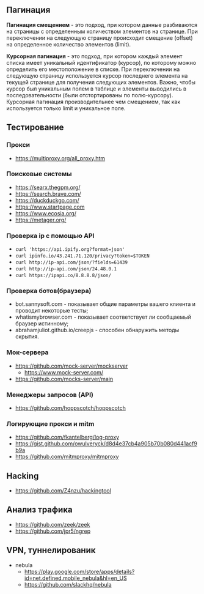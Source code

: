
## Пагинация

**Пагинация смещением** - это подход, при котором данные разбиваются на страницы с определенным количеством элементов на странице. При переключении на следующую страницу происходит смещение (offset) на определенное количество элементов (limit).

**Курсорная пагинация** - это подход, при котором каждый элемент списка имеет уникальный идентификатор (курсор), по которому можно определить его местоположение в списке. При переключении на следующую страницу используется курсор последнего элемента на текущей странице для получения следующих элементов. Важно, чтобы курсор был уникальным полем в таблице и элементы выводились в последовательности (были отстортированы по полю-курсору). Курсорная пагинация производительнее чем смещением, так как используется только limit и уникальное поле.

## Тестирование

### Прокси

- https://multiproxy.org/all_proxy.htm

### Поисковые системы

- https://searx.thegpm.org/
- https://search.brave.com/
- https://duckduckgo.com/
- https://www.startpage.com
- https://www.ecosia.org/
- https://metager.org/

### Проверка ip с помощью API

- `curl 'https://api.ipify.org?format=json'`
- `curl ipinfo.io/43.241.71.120/privacy?token=$TOKEN`
- `curl http://ip-api.com/json/?fields=61439`
- `curl http://ip-api.com/json/24.48.0.1`
- `curl https://ipapi.co/8.8.8.8/json/`

### Проверка ботов(браузера)

- bot.sannysoft.com - показывает общие параметры вашего клиента и проводит некоторые тесты;
- whatismybrowser.com - показывает соответствует ли сообщаемый браузер истинному;
- abrahamjuliot.github.io/creepjs - способен обнаружить методы скрытия.

### Мок-сервера

- https://github.com/mock-server/mockserver
  - https://www.mock-server.com/
- https://github.com/mocks-server/main

### Менеджеры запросов (API)

- https://github.com/hoppscotch/hoppscotch

### Логирующие прокси и mitm

- https://github.com/fkantelberg/log-proxy
- https://gist.github.com/owulveryck/d8d4e37cb4a905b70b080d441acf9b9a
- https://github.com/mitmproxy/mitmproxy

## Hacking

- https://github.com/Z4nzu/hackingtool

## Анализ трафика

- https://github.com/zeek/zeek
- https://github.com/jpr5/ngrep

## VPN, туннелированик

- nebula
  - https://play.google.com/store/apps/details?id=net.defined.mobile_nebula&hl=en_US
  - https://github.com/slackhq/nebula

